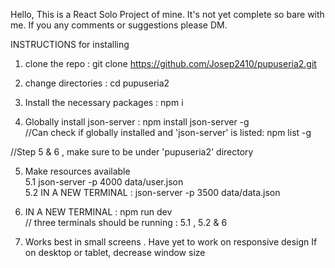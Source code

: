 Hello,
This is a React Solo Project of mine.
It's not yet complete so bare with me. If you any comments or suggestions please DM.

INSTRUCTIONS for installing

1. clone the repo : git clone https://github.com/Josep2410/pupuseria2.git

2. change directories : cd pupuseria2

3. Install the necessary packages : npm i

4. Globally install json-server : npm install json-server -g <br>
   //Can check if globally installed and 'json-server' is listed: npm list -g

//Step 5 & 6 , make sure to be under 'pupuseria2' directory

5. Make resources available <br>
   5.1 json-server -p 4000 data/user.json<br>
   5.2 IN A NEW TERMINAL : json-server -p 3500 data/data.json<br>

6. IN A NEW TERMINAL : npm run dev <br>
   // three terminals should be running : 5.1 , 5.2 & 6 <br>

7. Works best in small screens . Have yet to work on responsive design
   If on desktop or tablet, decrease window size
